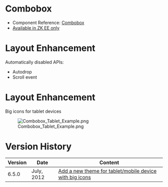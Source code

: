 

# Combobox

- Component Reference:
  [Combobox](ZK_Component_Reference/Input/Combobox)
- [Available in ZK EE only](http://www.zkoss.org/product/edition.dsp)

# Layout Enhancement

Automatically disabled APIs:

- Autodrop
- Scroll event

# Layout Enhancement

Big icons for tablet devices

<figure>
<img src="Combobox_Tablet_Example.png"
title="Combobox_Tablet_Example.png" />
<figcaption>Combobox_Tablet_Example.png</figcaption>
</figure>

# Version History

| Version | Date       | Content                                                                                            |
|---------|------------|----------------------------------------------------------------------------------------------------|
| 6.5.0   | July, 2012 | [Add a new theme for tablet/mobile device with big icons](http://tracker.zkoss.org/browse/ZK-1247) |


